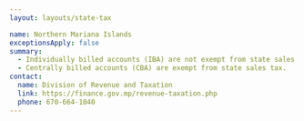 ```yaml
---
layout: layouts/state-tax

name: Northern Mariana Islands
exceptionsApply: false
summary:
  - Individually billed accounts (IBA) are not exempt from state sales tax.
  - Centrally billed accounts (CBA) are exempt from state sales tax.
contact:
  name: Division of Revenue and Taxation
  link: https://finance.gov.mp/revenue-taxation.php
  phone: 670-664-1040
---
```

